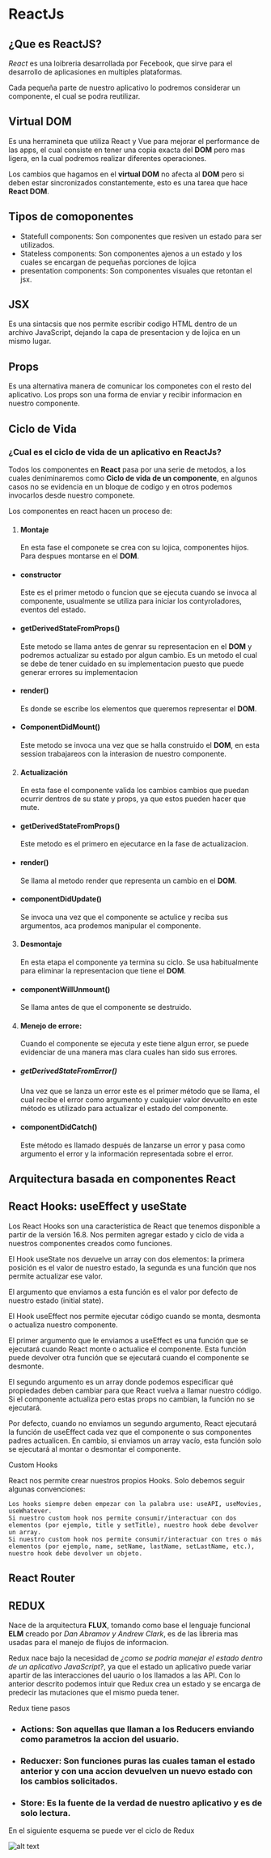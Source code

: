 # ReactJs

## ¿Que es ReactJS?
*React* es una loibreria desarrollada por Fecebook, que sirve para el desarrollo de aplicasiones en multiples plataformas.

Cada pequeña parte de nuestro aplicativo lo podremos considerar un componente, el cual se podra reutilizar.

## Virtual DOM
Es una herramineta que utiliza React y Vue para mejorar el performance de las apps, el cual consiste en tener una copia exacta del **DOM** pero mas ligera, en la cual podremos realizar diferentes operaciones.

Los cambios que hagamos en el **virtual DOM** no afecta al **DOM** pero si deben estar sincronizados constantemente, esto es una tarea que hace **React DOM**.

## Tipos de comoponentes
* Statefull components: Son componentes que resiven un estado para ser utilizados.
* Stateless components: Son componentes ajenos a un estado y los cuales se encargan de pequeñas porciones de lojica
* presentation components: Son componentes visuales que retontan el jsx.

## JSX
Es una sintacsis que nos permite escribir codigo HTML dentro de un archivo JavaScript, 
dejando la capa de presentacion y de lojica en un mismo lugar.

## Props
Es una alternativa manera de comunicar los componetes con el resto del aplicativo. Los props son una forma de enviar y recibir informacion en nuestro componente. 

## Ciclo de Vida

### ¿Cual es el ciclo de vida de un aplicativo en ReactJs?
Todos los componentes en **React** pasa por una serie de metodos, a los cuales deniminaremos como **Ciclo de vida de un componente**, en algunos casos no se evidencia en un bloque de codigo y en otros podemos invocarlos desde nuestro componete.

Los componentes en react hacen un proceso de: 
1. #### Montaje
    En esta fase el componete se crea con su lojica, componentes hijos. Para despues montarse en el **DOM**.
* #### constructor
    Este es el primer metodo o funcion que se ejecuta cuando se invoca al componente, usualmente se utiliza para iniciar los contyroladores, eventos del estado.
* #### getDerivedStateFromProps()
    Este metodo se llama antes de genrar su representacion en el **DOM** y podremos actualizar su estado por algun cambio. Es un metodo el cual se debe de tener cuidado en su implementacion puesto que puede generar errores su implementacion
* #### render()
    Es donde se escribe los elementos que queremos representar el **DOM**.
* #### ComponentDidMount()
    Este metodo se invoca una vez que se halla construido el **DOM**, en esta session trabajareos con la interasion de nuestro componente.             
2. #### Actualización
    En esta fase el componente valida los cambios cambios que puedan ocurrir dentros de su state y props, ya que estos pueden hacer que mute. 
* #### getDerivedStateFromProps()
    Este metodo es el primero en ejecutarce en la fase de actualizacion.
* #### render()
    Se llama al metodo render que representa un cambio en el **DOM**.
* #### componentDidUpdate()
    Se invoca una vez que el componente se actulice y reciba sus argumentos, aca prodemos manipular el componente.
3. #### Desmontaje 
    En esta etapa el componente ya termina su ciclo. Se usa habitualmente para eliminar la representacion que tiene el **DOM**.
* #### componentWillUnmount()
    Se llama antes de que el componente se destruido.
4. #### Menejo de errore: 
    Cuando el componente se ejecuta y este tiene algun error, se puede evidenciar de una manera mas clara cuales han sido sus errores.
* ##### getDerivedStateFromError()
    Una vez que se lanza un error este es el primer método que se llama, el cual recibe el error como argumento y cualquier valor devuelto en este método es utilizado para actualizar el estado del componente.
* #### componentDidCatch()
    Este método es llamado después de lanzarse un error y pasa como argumento el error y la información representada sobre el error.

## Arquitectura basada en componentes React 


## React Hooks: useEffect y useState

Los React Hooks son una característica de React que tenemos disponible a partir de la versión 16.8. Nos permiten agregar estado y ciclo de vida a nuestros componentes creados como funciones.

El Hook useState nos devuelve un array con dos elementos: la primera posición es el valor de nuestro estado, la segunda es una función que nos permite actualizar ese valor.

El argumento que enviamos a esta función es el valor por defecto de nuestro estado (initial state).

El Hook useEffect nos permite ejecutar código cuando se monta, desmonta o actualiza nuestro componente.

El primer argumento que le enviamos a useEffect es una función que se ejecutará cuando React monte o actualice el componente. Esta función puede devolver otra función que se ejecutará cuando el componente se desmonte.

El segundo argumento es un array donde podemos especificar qué propiedades deben cambiar para que React vuelva a llamar nuestro código. Si el componente actualiza pero estas props no cambian, la función no se ejecutará.

Por defecto, cuando no enviamos un segundo argumento, React ejecutará la función de useEffect cada vez que el componente o sus componentes padres actualicen. En cambio, si enviamos un array vacío, esta función solo se ejecutará al montar o desmontar el componente.


Custom Hooks

React nos permite crear nuestros propios Hooks. Solo debemos seguir algunas convenciones:

    Los hooks siempre deben empezar con la palabra use: useAPI, useMovies, useWhatever.
    Si nuestro custom hook nos permite consumir/interactuar con dos elementos (por ejemplo, title y setTitle), nuestro hook debe devolver un array.
    Si nuestro custom hook nos permite consumir/interactuar con tres o más elementos (por ejemplo, name, setName, lastName, setLastName, etc.), nuestro hook debe devolver un objeto.

## React Router



## REDUX

Nace de la arquitectura **FLUX**, tomando como base el lenguaje funcional **ELM** creado por *Dan Abramov y Andrew Clark*, es de las libreria mas usadas para el manejo de flujos de informacion.

Redux nace bajo la necesidad de *¿como se podria manejar el estado dentro de un aplicativo JavaScript?*, ya que el estado un aplicativo puede variar apartir de las interacciones del uaurio o los llamados a las API. Con lo anterior descrito podemos intuir que Redux crea un estado y se encarga de predecir las mutaciones que el mismo pueda tener.

Redux tiene pasos

* ### Actions: Son aquellas que llaman a los Reducers enviando como parametros la accion del usuario.
* ### Reducxer: Son funciones puras las cuales taman el estado anterior y con una accion devuelven un nuevo estado con los cambios solicitados.
* ### Store: Es la fuente de la verdad de nuestro aplicativo y es de solo lectura.

En el siguiente esquema se puede ver el ciclo de Redux

![alt text](https://miro.medium.com/proxy/1*EdiFUfbTNmk_IxFDNqokqg.png)
 
